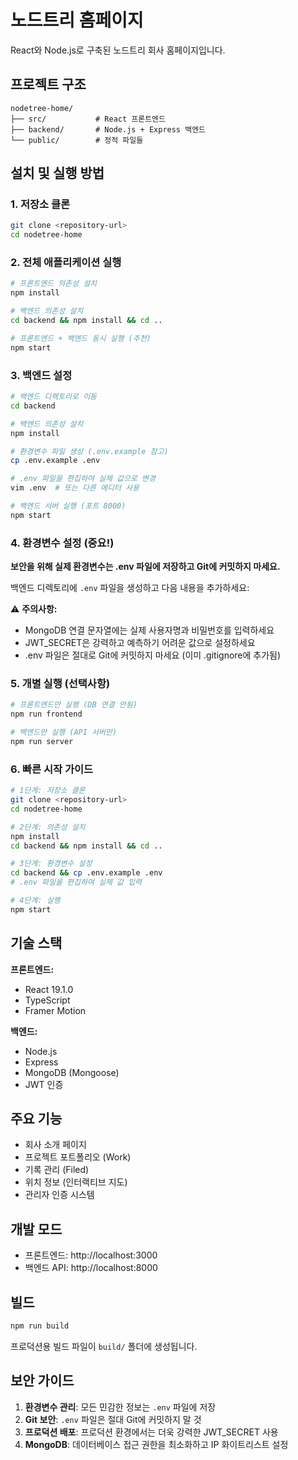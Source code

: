 # 노드트리 홈페이지

React와 Node.js로 구축된 노드트리 회사 홈페이지입니다.

## 프로젝트 구조

```
nodetree-home/
├── src/           # React 프론트엔드
├── backend/       # Node.js + Express 백엔드
└── public/        # 정적 파일들
```

## 설치 및 실행 방법

### 1. 저장소 클론
```bash
git clone <repository-url>
cd nodetree-home
```

### 2. 전체 애플리케이션 실행
```bash
# 프론트엔드 의존성 설치
npm install

# 백엔드 의존성 설치
cd backend && npm install && cd ..

# 프론트엔드 + 백엔드 동시 실행 (추천)
npm start
```

### 3. 백엔드 설정
```bash
# 백엔드 디렉토리로 이동
cd backend

# 백엔드 의존성 설치
npm install

# 환경변수 파일 생성 (.env.example 참고)
cp .env.example .env

# .env 파일을 편집하여 실제 값으로 변경
vim .env  # 또는 다른 에디터 사용

# 백엔드 서버 실행 (포트 8000)
npm start
```

### 4. 환경변수 설정 (중요!)

**보안을 위해 실제 환경변수는 .env 파일에 저장하고 Git에 커밋하지 마세요.**

백엔드 디렉토리에 `.env` 파일을 생성하고 다음 내용을 추가하세요:

⚠️ **주의사항:**
- MongoDB 연결 문자열에는 실제 사용자명과 비밀번호를 입력하세요
- JWT_SECRET은 강력하고 예측하기 어려운 값으로 설정하세요
- .env 파일은 절대로 Git에 커밋하지 마세요 (이미 .gitignore에 추가됨)

### 5. 개별 실행 (선택사항)
```bash
# 프론트엔드만 실행 (DB 연결 안됨)
npm run frontend

# 백엔드만 실행 (API 서버만)
npm run server
```

### 6. 빠른 시작 가이드
```bash
# 1단계: 저장소 클론
git clone <repository-url>
cd nodetree-home

# 2단계: 의존성 설치
npm install
cd backend && npm install && cd ..

# 3단계: 환경변수 설정
cd backend && cp .env.example .env
# .env 파일을 편집하여 실제 값 입력

# 4단계: 실행
npm start
```

## 기술 스택

**프론트엔드:**
- React 19.1.0
- TypeScript
- Framer Motion

**백엔드:**
- Node.js
- Express
- MongoDB (Mongoose)
- JWT 인증

## 주요 기능

- 회사 소개 페이지
- 프로젝트 포트폴리오 (Work)
- 기록 관리 (Filed)
- 위치 정보 (인터랙티브 지도)
- 관리자 인증 시스템

## 개발 모드

- 프론트엔드: http://localhost:3000
- 백엔드 API: http://localhost:8000

## 빌드

```bash
npm run build
```

프로덕션용 빌드 파일이 `build/` 폴더에 생성됩니다.

## 보안 가이드

1. **환경변수 관리**: 모든 민감한 정보는 `.env` 파일에 저장
2. **Git 보안**: `.env` 파일은 절대 Git에 커밋하지 말 것
3. **프로덕션 배포**: 프로덕션 환경에서는 더욱 강력한 JWT_SECRET 사용
4. **MongoDB**: 데이터베이스 접근 권한을 최소화하고 IP 화이트리스트 설정
